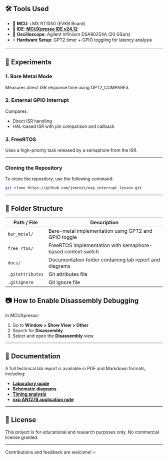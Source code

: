 ## 🛠️ Tools Used

- 🧠 **MCU**: i.MX RT1050 (EVKB Board)  
- 🧰 **IDE**: **[MCUXpresso IDE v24.12](https://www.nxp.com/design/software/development-tools/mcuxpresso-ide:MCUXpresso-IDE)**
- 🧪 **Oscilloscope**: Agilent Infiniium DSA90254A (20 GSa/s)  
- ⚡ **Hardware Setup**: GPT2 timer + GPIO toggling for latency analysis  

---

## 🚦 Experiments

### 1. Bare Metal Mode
Measures direct ISR response time using GPT2_COMPARE3.

### 2. External GPIO Interrupt
Compares:
- Direct ISR handling
- HAL-based ISR with pin comparison and callback

### 3. FreeRTOS
Uses a high-priority task released by a semaphore from the ISR.

---

### Cloning the Repository
To clone the repository, use the following command:

```bash
git clone https://github.com/jvmreis/nxp_interrupt_lesson.git
```
---
## 📂 Folder Structure

| Path / File                        | Description                                                   |
|------------------------------------|---------------------------------------------------------------|
| `bar_metal/`                       | Bare-metal implementation using GPT2 and GPIO toggle          |
| `free_rtos/`                       | FreeRTOS implementation with semaphore-based context switch   |
| `docs/`                            | Documentation folder containing lab report and diagrams       |
| `.gitattributes`                   | Git attributes file                                           |
| `.gitignore`                       | Git ignore file                                               |

## 📷 How to Enable Disassembly Debugging

In MCUXpresso:

1. Go to **Window > Show View > Other**
2. Search for **Disassembly**
3. Select and open the **Disassembly** view

---

## 📖 Documentation

A full technical lab report is available in PDF and Markdown formats, including:
- **[Laboratory guide ](https://github.com/jvmreis/nxp_interrupt_lesson/blob/main/documents/Technical%20Laboratory%20Interrupt%20Latency.pdf)**
- **[Schematic diagrams ](https://github.com/jvmreis/nxp_interrupt_lesson/blob/main/documents/imxrt1050evkb_schematic.pdf)**
- **[Timing analysis ](https://github.com/jvmreis/nxp_interrupt_lesson/tree/main/documents/images)**
- **[nxp AN1278 application note](https://www.nxp.com/docs/en/application-note/AN12078.pdf)**
---

## 📌 License

This project is for educational and research purposes only. No commercial license granted.

---

Contributions and feedback are welcome! ⭐


